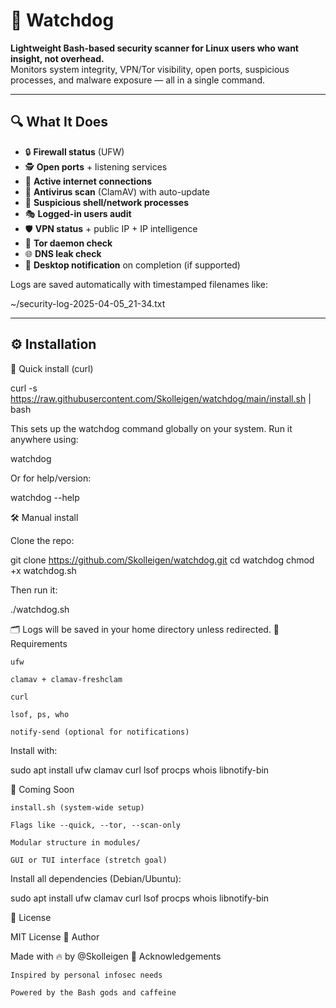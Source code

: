 # 🐶 Watchdog

**Lightweight Bash-based security scanner for Linux users who want insight, not overhead.**  
Monitors system integrity, VPN/Tor visibility, open ports, suspicious processes, and malware exposure — all in a single command.

---

## 🔍 What It Does

- 🔒 **Firewall status** (UFW)
- 🕵️ **Open ports** + listening services
- 📡 **Active internet connections**
- 🦠 **Antivirus scan** (ClamAV) with auto-update
- 🐚 **Suspicious shell/network processes**
- 🎭 **Logged-in users audit**
- 🛡 **VPN status** + public IP + IP intelligence
- 🧅 **Tor daemon check**
- 🌐 **DNS leak check**
- 🚨 **Desktop notification** on completion (if supported)

Logs are saved automatically with timestamped filenames like:

~/security-log-2025-04-05_21-34.txt


---

## ⚙️ Installation
🔌 Quick install (curl)

curl -s https://raw.githubusercontent.com/Skolleigen/watchdog/main/install.sh | bash

This sets up the watchdog command globally on your system.
Run it anywhere using:

watchdog

Or for help/version:

watchdog --help

🛠 Manual install

Clone the repo:


git clone https://github.com/Skolleigen/watchdog.git
cd watchdog
chmod +x watchdog.sh

Then run it:

./watchdog.sh

🗂 Logs will be saved in your home directory unless redirected.
🧪 Requirements

    ufw

    clamav + clamav-freshclam

    curl

    lsof, ps, who

    notify-send (optional for notifications)

Install with:

sudo apt install ufw clamav curl lsof procps whois libnotify-bin

🚀 Coming Soon

    install.sh (system-wide setup)

    Flags like --quick, --tor, --scan-only

    Modular structure in modules/

    GUI or TUI interface (stretch goal)

Install all dependencies (Debian/Ubuntu):

sudo apt install ufw clamav curl lsof procps whois libnotify-bin


📜 License

MIT License
🧠 Author

Made with 🔥 by @Skolleigen
🙏 Acknowledgements

    Inspired by personal infosec needs

    Powered by the Bash gods and caffeine


